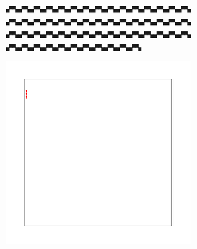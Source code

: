 # 🙾🙿🙾🙿🙾🙿🙾🙿🙾🙿🙾🙿🙾🙿🙾🙿🙾🙿🙾🙿🙾🙿🙾🙿🙾🙿🙾🙿🙾🙿🙾🙿🙾🙿🙾🙿🙾🙿🙾🙿🙾🙿🙾🙿🙾🙿🙾🙿🙾🙿🙾🙿🙾🙿🙾🙿🙾🙿🙾🙿🙾🙿🙾🙿🙾🙿🙾🙿🙾🙿🙾🙿🙾🙿🙾🙿🙾🙿🙾🙿🙾🙿🙾🙿🙾🙿🙾🙿🙾🙿🙾🙿🙾🙿🙾🙿🙾🙿🙾🙿🙾🙿🙾🙿🙾🙿🙾🙿🙾🙿🙾🙿
![](./image.svg)
